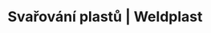 ---
Filename: "svarovani-plastu-rucni-pristroje"
Link: "file:/Users/vinayakpatel/Downloads/www.weldplast.cz/produkty/svarovani-plastu/svarovani-plastu-rucni-pristroje"
product_name: "null"
product_id: "null"
title: "Svařování plastů | Weldplast"
product_desc: ""
product_specs: ""
product_downloads: ""
href: ""
p_desc_2: ""
accessories: ""
similar_products: ""
---